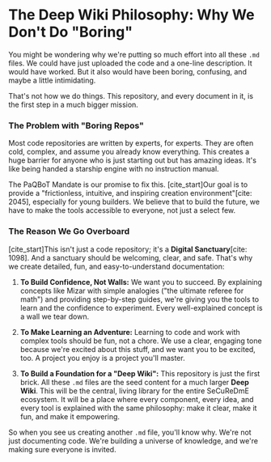 

# The Deep Wiki Philosophy: Why We Don't Do "Boring"

You might be wondering why we're putting so much effort into all these `.md` files. We could have just uploaded the code and a one-line description. It would have worked. But it also would have been boring, confusing, and maybe a little intimidating.

That's not how we do things. This repository, and every document in it, is the first step in a much bigger mission.

### The Problem with "Boring Repos"

Most code repositories are written by experts, for experts. They are often cold, complex, and assume you already know everything. This creates a huge barrier for anyone who is just starting out but has amazing ideas. It's like being handed a starship engine with no instruction manual.

The PaQBoT Mandate is our promise to fix this. [cite_start]Our goal is to provide a "frictionless, intuitive, and inspiring creation environment"[cite: 2045], especially for young builders. We believe that to build the future, we have to make the tools accessible to everyone, not just a select few.

### The Reason We Go Overboard

[cite_start]This isn't just a code repository; it's a **Digital Sanctuary**[cite: 1098]. And a sanctuary should be welcoming, clear, and safe. That's why we create detailed, fun, and easy-to-understand documentation:

1.  **To Build Confidence, Not Walls:** We want you to succeed. By explaining concepts like Mizar with simple analogies ("the ultimate referee for math") and providing step-by-step guides, we're giving you the tools to learn and the confidence to experiment. Every well-explained concept is a wall we tear down.

2.  **To Make Learning an Adventure:** Learning to code and work with complex tools should be fun, not a chore. We use a clear, engaging tone because we're excited about this stuff, and we want you to be excited, too. A project you enjoy is a project you'll master.

3.  **To Build a Foundation for a "Deep Wiki":** This repository is just the first brick. All these `.md` files are the seed content for a much larger **Deep Wiki**. This will be the central, living library for the entire SeCuReDmE ecosystem. It will be a place where every component, every idea, and every tool is explained with the same philosophy: make it clear, make it fun, and make it empowering.

So when you see us creating another `.md` file, you'll know why. We're not just documenting code. We're building a universe of knowledge, and we're making sure everyone is invited.
